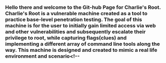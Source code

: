 ### Hello there and welcome to the Git-hub Page for Charlie's Root. Charlie's Root is a vulnerable machine created as a tool to practice base-level penetration testing. The goal of this machine is for the user to initially gain limited access via web and other vulnerabilities and subsequently escalate their privilege to root, while capturing flags(clues) and implementing a different array of command line tools along the way. This machine is designed and created to mimic a real life environment and scenario<!--
